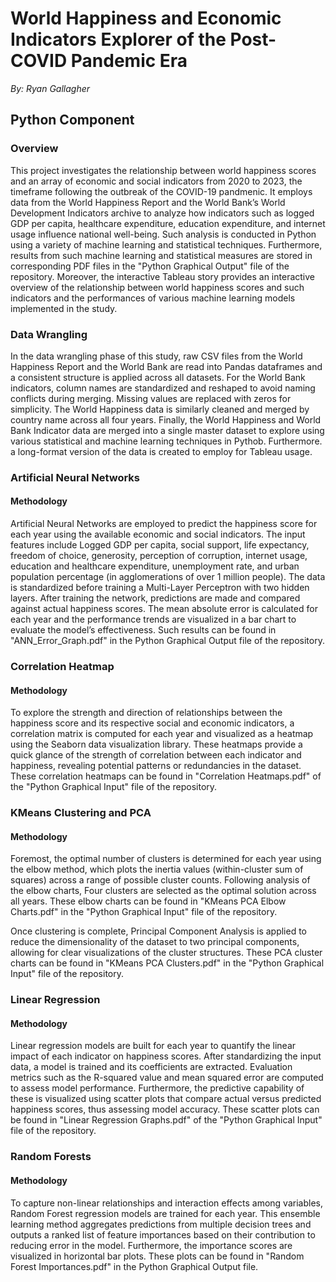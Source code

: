 # World Happiness and Economic Indicators Explorer of the Post-COVID Pandemic Era
_By: Ryan Gallagher_

## Python Component 

### Overview
This project investigates the relationship between world happiness scores and an array of economic and social indicators from 2020 to 2023, the timeframe following the outbreak of the COVID-19 pandmenic. It employs data from the World Happiness Report and the World Bank’s World Development Indicators archive to analyze how indicators such as logged GDP per capita, healthcare expenditure, education expenditure, and internet usage influence national well-being. Such analysis is conducted in Python using a variety of machine learning and statistical techniques. Furthermore, results from such machine learning and statistical measures are stored in corresponding PDF files in the "Python Graphical Output" file of the repository. Moreover, the interactive Tableau story provides an interactive overview of the relationship between world happiness scores and such indicators and the performances of various machine learning models implemented in the study. 

### Data Wrangling
In the data wrangling phase of this study, raw CSV files from the World Happiness Report and the World Bank are read into Pandas dataframes and a consistent structure is applied across all datasets. For the World Bank indicators, column names are standardized and reshaped to avoid naming conflicts during merging. Missing values are replaced with zeros for simplicity. The World Happiness data is similarly cleaned and merged by country name across all four years. Finally, the World Happiness and World Bank Indicator data are merged into a single master dataset to explore using various statistical and machine learning techniques in Pythob. Furthermore. a long-format version of the data is created to employ for Tableau usage. 

### Artificial Neural Networks 
#### Methodology
Artificial Neural Networks are employed to predict the happiness score for each year using the available economic and social indicators. The input features include Logged GDP per capita, social support, life expectancy, freedom of choice, generosity, perception of corruption, internet usage, education and healthcare expenditure, unemployment rate, and urban population percentage (in agglomerations of over 1 million people). The data is standardized before training a Multi-Layer Perceptron with two hidden layers. After training the network, predictions are made and compared against actual happiness scores. The mean absolute error is calculated for each year and the performance trends are visualized in a bar chart to evaluate the model’s effectiveness. Such results can be found in "ANN_Error_Graph.pdf" in the Python Graphical Output file of the repository. 

### Correlation Heatmap
#### Methodology
To explore the strength and direction of relationships between the happiness score and its respective social and economic indicators, a correlation matrix is computed for each year and visualized as a heatmap using  the Seaborn data visualization library. These heatmaps provide a quick glance of the strength of correlation between each indicator and happiness, revealing potential patterns or redundancies in the dataset. These correlation heatmaps can be found in "Correlation Heatmaps.pdf" of the "Python Graphical Input" file of the repository.

### KMeans Clustering and PCA
#### Methodology 
Foremost, the optimal number of clusters is determined for each year using the elbow method, which plots the inertia values (within-cluster sum of squares) across a range of possible cluster counts. Following analysis of the elbow charts, Four clusters are selected as the optimal solution across all years. These elbow charts can be found in "KMeans PCA Elbow Charts.pdf" in the "Python Graphical Input" file of the repository. 

Once clustering is complete, Principal Component Analysis is applied to reduce the dimensionality of the dataset to two principal components, allowing for clear visualizations of the cluster structures. These PCA cluster charts can be found in "KMeans PCA Clusters.pdf" in the "Python Graphical Input" file of the repository. 

### Linear Regression
#### Methodology
Linear regression models are built for each year to quantify the linear impact of each indicator on happiness scores. After standardizing the input data, a model is trained and its coefficients are extracted. Evaluation metrics such as the R-squared value and mean squared error are computed to assess model performance. Furthermore, the predictive capability of these is visualized using scatter plots that compare actual versus predicted happiness scores, thus assessing model accuracy. These scatter plots can be found in "Linear Regression Graphs.pdf" of the "Python Graphical Input" file of the repository. 

### Random Forests
#### Methodology
To capture non-linear relationships and interaction effects among variables, Random Forest regression models are trained for each year. This ensemble learning method aggregates predictions from multiple decision trees and outputs a ranked list of feature importances based on their contribution to reducing error in the model. Furthermore, the importance scores are visualized in horizontal bar plots. These plots can be found in "Random Forest Importances.pdf" in the Python Graphical Output file. 
